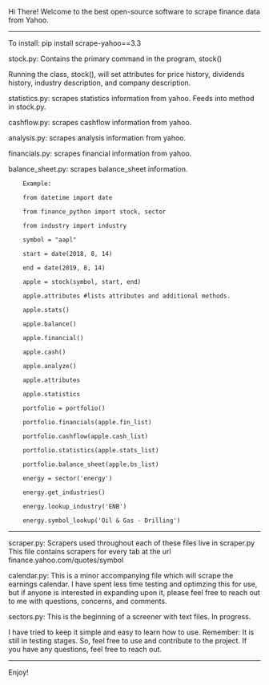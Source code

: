 ﻿Hi There! Welcome to the best open-source software to scrape finance data from Yahoo.

-------------------------------------------------------------------------------------------------

To install: pip install scrape-yahoo==3.3

stock.py: Contains the primary command in the program, stock()

Running the class, stock(), will set attributes for price history, dividends history, industry description, and company description.

statistics.py: scrapes statistics information from yahoo. Feeds into method in stock.py.

cashflow.py: scrapes cashflow information from yahoo.

analysis.py: scrapes analysis information from yahoo.

financials.py: scrapes financial information from yahoo.

balance_sheet.py: scrapes balance_sheet information.

        Example:

        from datetime import date

        from finance_python import stock, sector

        from industry import industry

        symbol = "aapl"

        start = date(2018, 8, 14)

        end = date(2019, 8, 14)

        apple = stock(symbol, start, end)

        apple.attributes #lists attributes and additional methods.

        apple.stats()

        apple.balance()

        apple.financial()

        apple.cash()

        apple.analyze()

        apple.attributes

        apple.statistics

        portfolio = portfolio()

        portfolio.financials(apple.fin_list)

        portfolio.cashflow(apple.cash_list)

        portfolio.statistics(apple.stats_list)

        portfolio.balance_sheet(apple.bs_list)

        energy = sector('energy')

        energy.get_industries()

        energy.lookup_industry('ENB')

        energy.symbol_lookup('Oil & Gas - Drilling')

-------------------------------------------------------------------------------------------------

scraper.py: Scrapers used throughout each of these files live in scraper.py
    This file contains scrapers for every tab at the url finance.yahoo.com/quotes/symbol


calendar.py: This is a minor accompanying file which will scrape the earnings calendar.
    I have spent less time testing and optimzing this for use, but if anyone is interested in
    expanding upon it, please feel free to reach out to me with questions, concerns, and comments.


sectors.py: This is the beginning of a screener with text files.
    In progress.

I have tried to keep it simple and easy to learn how to use.
Remember: It is still in testing stages. So, feel free to use and contribute to the project.
If you have any questions, feel free to reach out.

-------------------------------------------------------------------------------------------------

Enjoy!
